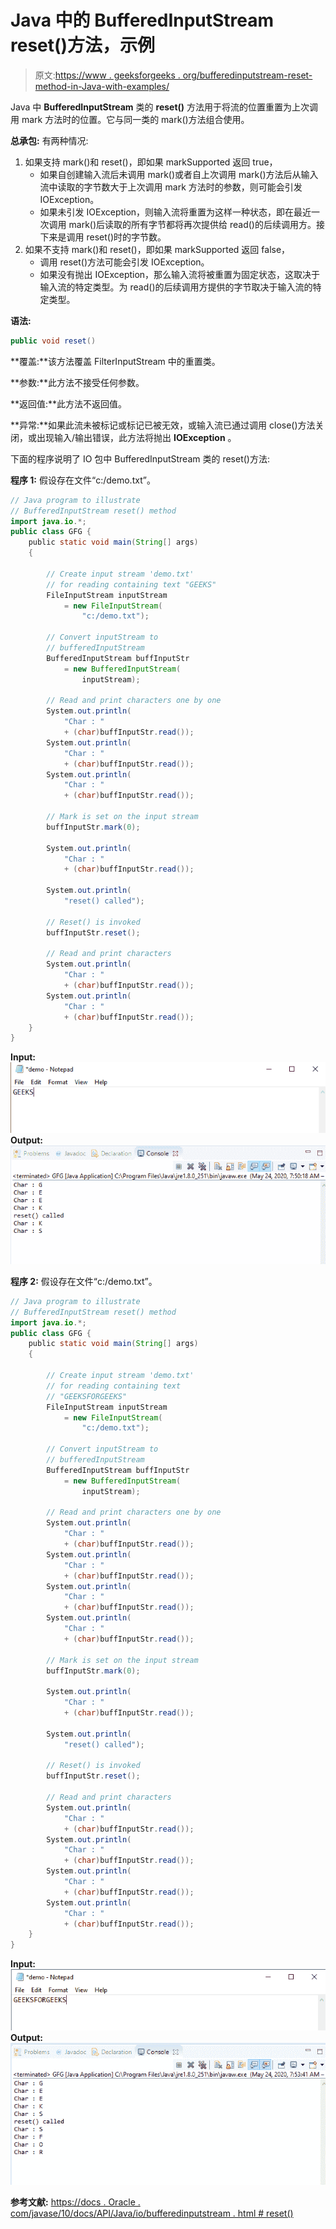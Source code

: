 # Java 中的 BufferedInputStream reset()方法，示例

> 原文:[https://www . geeksforgeeks . org/bufferedinputstream-reset-method-in-Java-with-examples/](https://www.geeksforgeeks.org/bufferedinputstream-reset-method-in-java-with-examples/)

Java 中 **BufferedInputStream** 类的 **reset()** 方法用于将流的位置重置为上次调用 mark 方法时的位置。它与同一类的 mark()方法组合使用。

**总承包:**
有两种情况:

1.  如果支持 mark()和 reset()，即如果 markSupported 返回 true，
    *   如果自创建输入流后未调用 mark()或者自上次调用 mark()方法后从输入流中读取的字节数大于上次调用 mark 方法时的参数，则可能会引发 IOException。
    *   如果未引发 IOException，则输入流将重置为这样一种状态，即在最近一次调用 mark()后读取的所有字节都将再次提供给 read()的后续调用方。接下来是调用 reset()时的字节数。
2.  如果不支持 mark()和 reset()，即如果 markSupported 返回 false，
    *   调用 reset()方法可能会引发 IOException。
    *   如果没有抛出 IOException，那么输入流将被重置为固定状态，这取决于输入流的特定类型。为 read()的后续调用方提供的字节取决于输入流的特定类型。

**语法:**

```java
public void reset()
```

**覆盖:**该方法覆盖 FilterInputStream 中的重置类。

**参数:**此方法不接受任何参数。

**返回值:**此方法不返回值。

**异常:**如果此流未被标记或标记已被无效，或输入流已通过调用 close()方法关闭，或出现输入/输出错误，此方法将抛出 **IOException** 。

下面的程序说明了 IO 包中 BufferedInputStream 类的 reset()方法:

**程序 1:** 假设存在文件“c:/demo.txt”。

```java
// Java program to illustrate
// BufferedInputStream reset() method
import java.io.*;
public class GFG {
    public static void main(String[] args)
    {

        // Create input stream 'demo.txt'
        // for reading containing text "GEEKS"
        FileInputStream inputStream
            = new FileInputStream(
                "c:/demo.txt");

        // Convert inputStream to
        // bufferedInputStream
        BufferedInputStream buffInputStr
            = new BufferedInputStream(
                inputStream);

        // Read and print characters one by one
        System.out.println(
            "Char : "
            + (char)buffInputStr.read());
        System.out.println(
            "Char : "
            + (char)buffInputStr.read());
        System.out.println(
            "Char : "
            + (char)buffInputStr.read());

        // Mark is set on the input stream
        buffInputStr.mark(0);

        System.out.println(
            "Char : "
            + (char)buffInputStr.read());

        System.out.println(
            "reset() called");

        // Reset() is invoked
        buffInputStr.reset();

        // Read and print characters
        System.out.println(
            "Char : "
            + (char)buffInputStr.read());
        System.out.println(
            "Char : "
            + (char)buffInputStr.read());
    }
}
```

**Input:**![](img/3b4a246be9babc0cebdeb8acf4f8b4a8.png)**Output:**![](img/400473fa39cc253f40ce049b2017d91f.png)

**程序 2:** 假设存在文件“c:/demo.txt”。

```java
// Java program to illustrate
// BufferedInputStream reset() method
import java.io.*;
public class GFG {
    public static void main(String[] args)
    {

        // Create input stream 'demo.txt'
        // for reading containing text
        // "GEEKSFORGEEKS"
        FileInputStream inputStream
            = new FileInputStream(
                "c:/demo.txt");

        // Convert inputStream to
        // bufferedInputStream
        BufferedInputStream buffInputStr
            = new BufferedInputStream(
                inputStream);

        // Read and print characters one by one
        System.out.println(
            "Char : "
            + (char)buffInputStr.read());
        System.out.println(
            "Char : "
            + (char)buffInputStr.read());
        System.out.println(
            "Char : "
            + (char)buffInputStr.read());
        System.out.println(
            "Char : "
            + (char)buffInputStr.read());

        // Mark is set on the input stream
        buffInputStr.mark(0);

        System.out.println(
            "Char : "
            + (char)buffInputStr.read());

        System.out.println(
            "reset() called");

        // Reset() is invoked
        buffInputStr.reset();

        // Read and print characters
        System.out.println(
            "Char : "
            + (char)buffInputStr.read());
        System.out.println(
            "Char : "
            + (char)buffInputStr.read());
        System.out.println(
            "Char : "
            + (char)buffInputStr.read());
        System.out.println(
            "Char : "
            + (char)buffInputStr.read());
    }
}
```

**Input:**![](img/0535eee875913edb892a527352808f09.png)**Output:**![](img/fd86a3925d4520d28b7d64cd784ed859.png)

**参考文献:**
[https://docs . Oracle . com/javase/10/docs/API/Java/io/bufferedinputstream . html # reset()](https://docs.oracle.com/javase/10/docs/api/java/io/BufferedInputStream.html#reset())